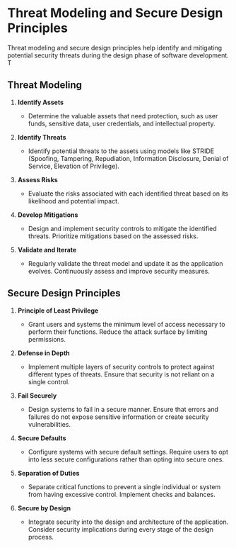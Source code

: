 # Threat Modeling and Secure Design Principles

Threat modeling and secure design principles help identify and mitigating potential security threats during the design phase of software development. T

## Threat Modeling

1. **Identify Assets**
   - Determine the valuable assets that need protection, such as user funds, sensitive data, user credentials, and intellectual property.

2. **Identify Threats**
   - Identify potential threats to the assets using models like STRIDE (Spoofing, Tampering, Repudiation, Information Disclosure, Denial of Service, Elevation of Privilege).

3. **Assess Risks**
   - Evaluate the risks associated with each identified threat based on its likelihood and potential impact.

4. **Develop Mitigations**
   - Design and implement security controls to mitigate the identified threats. Prioritize mitigations based on the assessed risks.

5. **Validate and Iterate**
   - Regularly validate the threat model and update it as the application evolves. Continuously assess and improve security measures.

## Secure Design Principles

1. **Principle of Least Privilege**
   - Grant users and systems the minimum level of access necessary to perform their functions. Reduce the attack surface by limiting permissions.

2. **Defense in Depth**
   - Implement multiple layers of security controls to protect against different types of threats. Ensure that security is not reliant on a single control.

3. **Fail Securely**
   - Design systems to fail in a secure manner. Ensure that errors and failures do not expose sensitive information or create security vulnerabilities.

4. **Secure Defaults**
   - Configure systems with secure default settings. Require users to opt into less secure configurations rather than opting into secure ones.

5. **Separation of Duties**
   - Separate critical functions to prevent a single individual or system from having excessive control. Implement checks and balances.

6. **Secure by Design**
   - Integrate security into the design and architecture of the application. Consider security implications during every stage of the design process.
